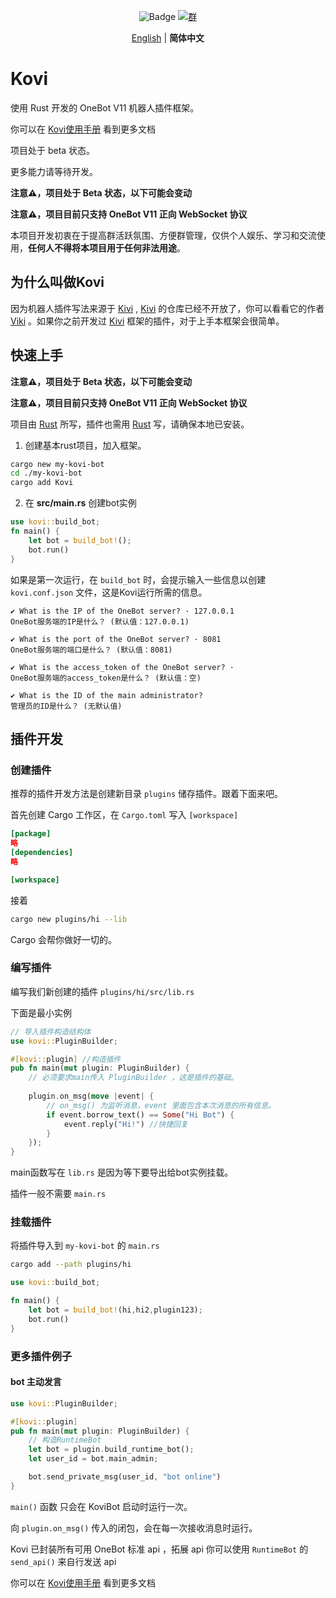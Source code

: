 <div align="center">

![Badge](https://img.shields.io/badge/OneBot-11-black) [![群](https://img.shields.io/badge/QQ%E7%BE%A4-857054777-54aeff)](https://qm.qq.com/q/kmpSBOVaCI)

[English](README.md) |  **简体中文** 

</div>

# Kovi

使用 Rust 开发的 OneBot V11 机器人插件框架。

你可以在 [Kovi使用手册](https://threkork.github.io/kovi-doc/) 看到更多文档

项目处于 beta 状态。

更多能力请等待开发。

**注意⚠️，项目处于 Beta 状态，以下可能会变动**

**注意⚠️，项目目前只支持 OneBot V11 正向 WebSocket 协议**

本项目开发初衷在于提高群活跃氛围、方便群管理，仅供个人娱乐、学习和交流使用，**任何人不得将本项目用于任何非法用途**。

## 为什么叫做Kovi

因为机器人插件写法来源于 [Kivi](#) , [Kivi](#) 的仓库已经不开放了，你可以看看它的作者 [Viki](https://github.com/vikiboss) 。如果你之前开发过 [Kivi](#) 框架的插件，对于上手本框架会很简单。

## 快速上手

**注意⚠️，项目处于 Beta 状态，以下可能会变动**

**注意⚠️，项目目前只支持 OneBot V11 正向 WebSocket 协议**

项目由 [Rust](#) 所写，插件也需用 [Rust](#) 写，请确保本地已安装。

1. 创建基本rust项目，加入框架。

```bash
cargo new my-kovi-bot
cd ./my-kovi-bot
cargo add Kovi
```

2. 在 **src/main.rs** 创建bot实例
```rust
use kovi::build_bot;
fn main() {
    let bot = build_bot!();
    bot.run()
}
```

如果是第一次运行，在 `build_bot` 时，会提示输入一些信息以创建 `kovi.conf.json` 文件，这是Kovi运行所需的信息。

```
✔ What is the IP of the OneBot server? · 127.0.0.1
OneBot服务端的IP是什么？ (默认值：127.0.0.1)

✔ What is the port of the OneBot server? · 8081
OneBot服务端的端口是什么？ (默认值：8081)

✔ What is the access_token of the OneBot server? · 
OneBot服务端的access_token是什么？ (默认值：空)

✔ What is the ID of the main administrator? 
管理员的ID是什么？ (无默认值)
```


## 插件开发

### 创建插件

推荐的插件开发方法是创建新目录 `plugins` 储存插件。跟着下面来吧。

首先创建 Cargo 工作区，在 `Cargo.toml` 写入 `[workspace]`

```toml
[package]
略
[dependencies]
略

[workspace]
```

接着

```bash
cargo new plugins/hi --lib
```

Cargo 会帮你做好一切的。

### 编写插件

编写我们新创建的插件 `plugins/hi/src/lib.rs`

下面是最小实例

```rust
// 导入插件构造结构体
use kovi::PluginBuilder;

#[kovi::plugin] //构造插件
pub fn main(mut plugin: PluginBuilder) {
    // 必须要求main传入 PluginBuilder ，这是插件的基础。
    
    plugin.on_msg(move |event| {
        // on_msg() 为监听消息，event 里面包含本次消息的所有信息。
        if event.borrow_text() == Some("Hi Bot") {
            event.reply("Hi!") //快捷回复
        }
    });
}
```

main函数写在 `lib.rs` 是因为等下要导出给bot实例挂载。

插件一般不需要 `main.rs`

### 挂载插件

将插件导入到 `my-kovi-bot` 的 `main.rs`

```bash
cargo add --path plugins/hi  
```

```rust
use kovi::build_bot;

fn main() {
    let bot = build_bot!(hi,hi2,plugin123);
    bot.run()
}
```

### 更多插件例子

#### bot 主动发言

```rust
use kovi::PluginBuilder;

#[kovi::plugin]
pub fn main(mut plugin: PluginBuilder) {
    // 构造RuntimeBot
    let bot = plugin.build_runtime_bot();
    let user_id = bot.main_admin;

    bot.send_private_msg(user_id, "bot online")
}
```

`main()` 函数 只会在 KoviBot 启动时运行一次。

向 `plugin.on_msg()` 传入的闭包，会在每一次接收消息时运行。

Kovi 已封装所有可用 OneBot 标准 api ，拓展 api 你可以使用 `RuntimeBot` 的 `send_api()` 来自行发送 api

你可以在 [Kovi使用手册](https://threkork.github.io/kovi-doc/) 看到更多文档